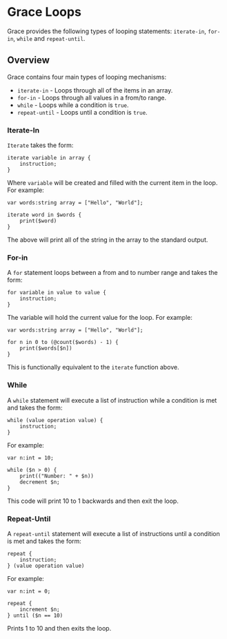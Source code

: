# Grace Loops

Grace provides the following types of looping statements: `iterate-in`, `for-in`, `while` and `repeat-until`.

## Overview

Grace contains four main types of looping mechanisms:

* `iterate-in` - Loops through all of the items in an array.
* `for-in` - Loops through all values in a from/to range.
* `while` - Loops while a condition is `true`.
* `repeat-until` - Loops until a condition is `true`.

### Iterate-In

`Iterate` takes the form:

```
iterate variable in array {
	instruction;
}
```

Where `variable` will be created and filled with the current item in the loop. For example:

```
var words:string array = ["Hello", "World"];

iterate word in $words {
	print($word)
}
```

The above will print all of the string in the array to the standard output.

### For-in

A `for` statement loops between a from and to number range and takes the form:

```
for variable in value to value {
	instruction;
}
```

The variable will hold the current value for the loop. For example:

```
var words:string array = ["Hello", "World"];

for n in 0 to (@count($words) - 1) {
	print($words[$n])
}
```

This is functionally equivalent to the `iterate` function above.

### While

A `while` statement will execute a list of instruction while a condition is met and takes the form:

```
while (value operation value) {
	instruction;
}
```

For example:


```
var n:int = 10;

while ($n > 0) {
	print(("Number: " + $n))
	decrement $n;
}
```

This code will print 10 to 1 backwards and then exit the loop.

### Repeat-Until

A `repeat-until` statement will execute a list of instructions until a condition is met and takes the form:

```
repeat {
	instruction;
} (value operation value)
```

For example:

```
var n:int = 0;

repeat {
	increment $n;
} until ($n == 10)
```

Prints 1 to 10 and then exits the loop.
